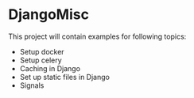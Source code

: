 # DjangoMisc

This project will contain examples for following topics:
* Setup docker
* Setup celery
* Caching in Django
* Set up static files in Django
* Signals
